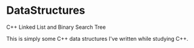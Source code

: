 # DataStructures
C++ Linked List and Binary Search Tree

This is simply some C++ data structures I've written while studying C++.
